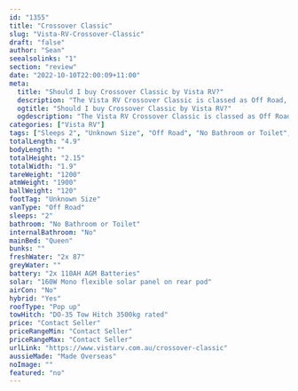 ```yaml
---
id: "1355"
title: "Crossover Classic"
slug: "Vista-RV-Crossover-Classic"
draft: "false"
author: "Sean"
seealsolinks: "1"
section: "review"
date: "2022-10-10T22:00:09+11:00"
meta:
  title: "Should I buy Crossover Classic by Vista RV?"
  description: "The Vista RV Crossover Classic is classed as Off Road, and sleeps 2 people. It is Made Overseas and comes in at Unknown Size. It generally has No Bathroom or Toilet."
  ogtitle: "Should I buy Crossover Classic by Vista RV?"
  ogdescription: "The Vista RV Crossover Classic is classed as Off Road, and sleeps 2 people. It is Made Overseas and comes in at Unknown Size. It generally has No Bathroom or Toilet."
categories: ["Vista RV"]
tags: ["Sleeps 2", "Unknown Size", "Off Road", "No Bathroom or Toilet", "Pop up", "Price Unknown"]
totalLength: "4.9"
bodyLength: ""
totalHeight: "2.15"
totalWidth: "1.9"
tareWeight: "1200"
atmWeight: "1900"
ballWeight: "120"
footTag: "Unknown Size"
vanType: "Off Road"
sleeps: "2"
bathroom: "No Bathroom or Toilet"
internalBathroom: "No"
mainBed: "Queen"
bunks: ""
freshWater: "2x 87"
greyWater: ""
battery: "2x 110AH AGM Batteries"
solar: "160W Mono flexible solar panel on rear pod"
airCon: "No"
hybrid: "Yes"
roofType: "Pop up"
towHitch: "DO-35 Tow Hitch 3500kg rated"
price: "Contact Seller"
priceRangeMin: "Contact Seller"
priceRangeMax: "Contact Seller"
urlLink: "https://www.vistarv.com.au/crossover-classic"
aussieMade: "Made Overseas"
noImage: ""
featured: "no"
---
```

